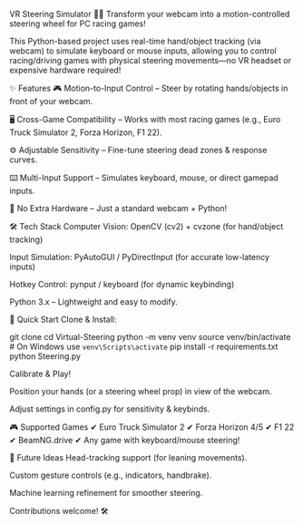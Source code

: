 VR Steering Simulator 🚗💨
Transform your webcam into a motion-controlled steering wheel for PC racing games!

This Python-based project uses real-time hand/object tracking (via webcam) to simulate keyboard or mouse inputs, allowing you to control racing/driving games with physical steering movements—no VR headset or expensive hardware required!

✨ Features
🎮 Motion-to-Input Control – Steer by rotating hands/objects in front of your webcam.

🖥️ Cross-Game Compatibility – Works with most racing games (e.g., Euro Truck Simulator 2, Forza Horizon, F1 22).

⚙️ Adjustable Sensitivity – Fine-tune steering dead zones & response curves.

⌨️ Multi-Input Support – Simulates keyboard, mouse, or direct gamepad inputs.

📸 No Extra Hardware – Just a standard webcam + Python!

🛠️ Tech Stack
Computer Vision: OpenCV (cv2) + cvzone (for hand/object tracking)

Input Simulation: PyAutoGUI / PyDirectInput (for accurate low-latency inputs)

Hotkey Control: pynput / keyboard (for dynamic keybinding)

Python 3.x – Lightweight and easy to modify.

🚀 Quick Start
Clone & Install:

git clone 
cd Virtual-Steering
python -m venv venv
source venv/bin/activate  # On Windows use `venv\Scripts\activate`
pip install -r requirements.txt
python Steering.py

Calibrate & Play!

Position your hands (or a steering wheel prop) in view of the webcam.

Adjust settings in config.py for sensitivity & keybinds.

🎮 Supported Games
✔ Euro Truck Simulator 2
✔ Forza Horizon 4/5
✔ F1 22
✔ BeamNG.drive
✔ Any game with keyboard/mouse steering!

📌 Future Ideas
Head-tracking support (for leaning movements).

Custom gesture controls (e.g., indicators, handbrake).

Machine learning refinement for smoother steering.

Contributions welcome! 🛠️
